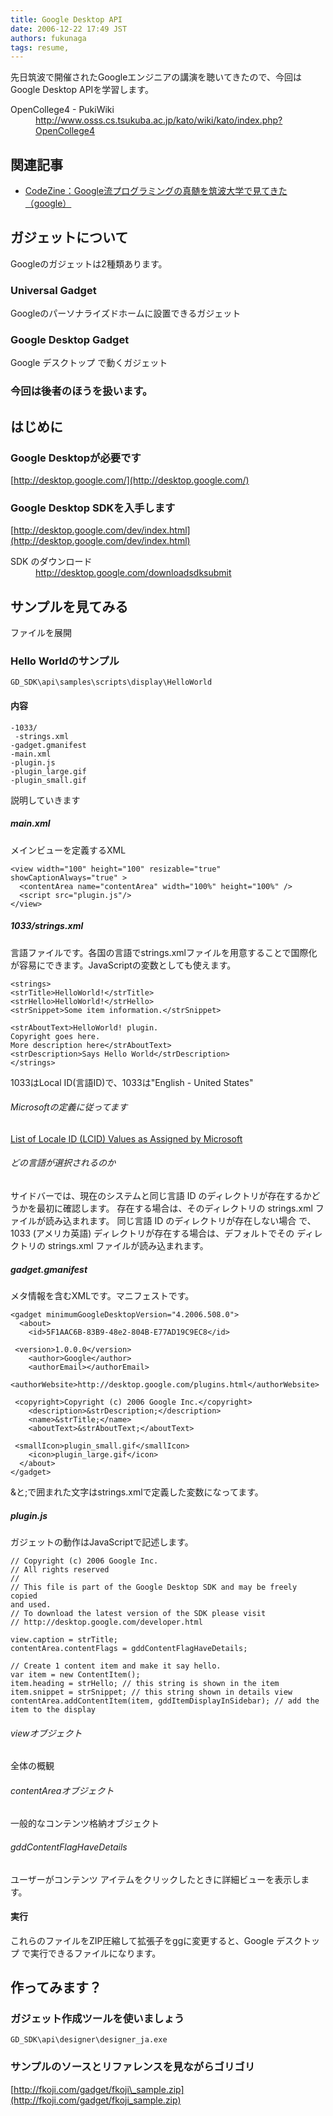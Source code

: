 ```yaml
---
title: Google Desktop API
date: 2006-12-22 17:49 JST
authors: fukunaga
tags: resume, 
---
```

先日筑波で開催されたGoogleエンジニアの講演を聴いてきたので、今回はGoogle Desktop APIを学習します。

<dl>
<dt>OpenCollege4 - PukiWiki</dt>
<dd><a href="http://www.osss.cs.tsukuba.ac.jp/kato/wiki/kato/index.php?OpenCollege4">http://www.osss.cs.tsukuba.ac.jp/kato/wiki/kato/index.php?OpenCollege4</a></dd>
</dl>

<!--more-->  

## 関連記事

- [CodeZine：Google流プログラミングの真髄を筑波大学で見てきた（google）](http://codezine.jp/a/article/aid/804.aspx)

## ガジェットについて

Googleのガジェットは2種類あります。

### Universal Gadget

Googleのパーソナライズドホームに設置できるガジェット

### Google Desktop Gadget

Google デスクトップ で動くガジェット

### 今回は後者のほうを扱います。

## はじめに

### Google Desktopが必要です

[http://desktop.google.com/](http://desktop.google.com/)

### Google Desktop SDKを入手します

[http://desktop.google.com/dev/index.html](http://desktop.google.com/dev/index.html)

<dl>
<dt>SDK のダウンロード</dt>
<dd><a href="http://desktop.google.com/downloadsdksubmit">http://desktop.google.com/downloadsdksubmit</a></dd>
</dl>

## サンプルを見てみる

ファイルを展開

### Hello Worldのサンプル

```
GD_SDK\api\samples\scripts\display\HelloWorld
```

#### 内容

```
-1033/
 -strings.xml
-gadget.gmanifest
-main.xml
-plugin.js
-plugin_large.gif
-plugin_small.gif
```

説明していきます

##### main.xml

メインビューを定義するXML

```
<view width="100" height="100" resizable="true" showCaptionAlways="true" >
  <contentArea name="contentArea" width="100%" height="100%" />
  <script src="plugin.js"/>
</view>
```

##### 1033/strings.xml

言語ファイルです。各国の言語でstrings.xmlファイルを用意することで国際化が容易にできます。JavaScriptの変数としても使えます。

```
<strings>
<strTitle>HelloWorld!</strTitle>
<strHello>HelloWorld!</strHello>
<strSnippet>Some item information.</strSnippet>

<strAboutText>HelloWorld! plugin.
Copyright goes here.
More description here</strAboutText>
<strDescription>Says Hello World</strDescription>
</strings>
```

1033はLocal ID(言語ID)で、1033は"English - United States"

###### Microsoftの定義に従ってます

[List of Locale ID (LCID) Values as Assigned by Microsoft](http://www.microsoft.com/globaldev/reference/lcid-all.mspx)

###### どの言語が選択されるのか

サイドバーでは、現在のシステムと同じ言語 ID のディレクトリが存在するかど うかを最初に確認します。 存在する場合は、そのディレクトリの strings.xml ファイルが読み込まれます。 同じ言語 ID のディレクトリが存在しない場合 で、1033 (アメリカ英語) ディレクトリが存在する場合は、デフォルトでその ディレクトリの strings.xml ファイルが読み込まれます。

##### gadget.gmanifest

メタ情報を含むXMLです。マニフェストです。

```
<gadget minimumGoogleDesktopVersion="4.2006.508.0">
  <about>
    <id>5F1AAC6B-83B9-48e2-804B-E77AD19C9EC8</id>

 <version>1.0.0.0</version>
    <author>Google</author>
    <authorEmail></authorEmail>
    <authorWebsite>http://desktop.google.com/plugins.html</authorWebsite>

 <copyright>Copyright (c) 2006 Google Inc.</copyright>
    <description>&strDescription;</description>
    <name>&strTitle;</name>
    <aboutText>&strAboutText;</aboutText>

 <smallIcon>plugin_small.gif</smallIcon>
    <icon>plugin_large.gif</icon>
  </about>
</gadget>
```

&と;で囲まれた文字はstrings.xmlで定義した変数になってます。

##### plugin.js

ガジェットの動作はJavaScriptで記述します。

```
// Copyright (c) 2006 Google Inc.
// All rights reserved
//
// This file is part of the Google Desktop SDK and may be freely copied
and used.
// To download the latest version of the SDK please visit
// http://desktop.google.com/developer.html

view.caption = strTitle;
contentArea.contentFlags = gddContentFlagHaveDetails;

// Create 1 content item and make it say hello.
var item = new ContentItem();
item.heading = strHello; // this string is shown in the item
item.snippet = strSnippet; // this string shown in details view
contentArea.addContentItem(item, gddItemDisplayInSidebar); // add the
item to the display
```

###### viewオブジェクト

全体の概観

###### contentAreaオブジェクト

一般的なコンテンツ格納オブジェクト

###### gddContentFlagHaveDetails

ユーザーがコンテンツ アイテムをクリックしたときに詳細ビューを表示します。

#### 実行

これらのファイルをZIP圧縮して拡張子をggに変更すると、Google デスクトップ で実行できるファイルになります。

## 作ってみます？

### ガジェット作成ツールを使いましょう

```
GD_SDK\api\designer\designer_ja.exe
```

### サンプルのソースとリファレンスを見ながらゴリゴリ

[http://fkoji.com/gadget/fkoji\_sample.zip](http://fkoji.com/gadget/fkoji_sample.zip)

